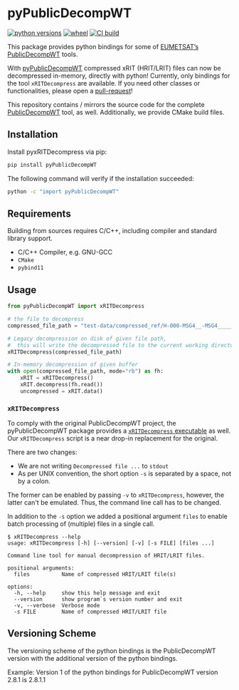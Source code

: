 # pyPublicDecompWT
[![python versions](https://img.shields.io/pypi/pyversions/pyPublicDecompWT)](https://pypi.org/project/pyPublicDecompWT)
[![wheel](https://img.shields.io/pypi/wheel/pyPublicDecompWT)](https://pypi.org/project/pyPublicDecompWT/#files)
[![CI build](https://github.com/sbrodehl/pyPublicDecompWT/actions/workflows/trigger.yml/badge.svg)](https://github.com/sbrodehl/pyPublicDecompWT/actions/workflows/trigger.yml)

This package provides python bindings for some of [EUMETSAT’s PublicDecompWT][2] tools.

With [pyPublicDecompWT][1] compressed xRIT (HRIT/LRIT) files can now be decompressed in-memory, directly with python!
Currently, only bindings for the tool `xRITDecompress` are available.
If you need other classes or functionalities, please open a [pull-request][3]!

This repository contains / mirrors the source code for the complete [PublicDecompWT][2] tool, as well.
Additionally, we provide CMake build files.

## Installation

Install pyxRITDecompress via pip:
```bash
pip install pyPublicDecompWT
```

The following command will verify if the installation succeeded:

```bash
python -c "import pyPublicDecompWT"
```

## Requirements
Building from sources requires C/C++, including compiler and standard library support.

- C/C++ Compiler, e.g. GNU-GCC
- `CMake`
- `pybind11`

## Usage

```python
from pyPublicDecompWT import xRITDecompress

# the file to decompress
compressed_file_path = "test-data/compressed_ref/H-000-MSG4__-MSG4________-HRV______-000012___-202105260000-C_"

# Legacy decompression on disk of given file path,
#  this will write the decompressed file to the current working directory
xRITDecompress(compressed_file_path)

# In-memory decompression of given buffer
with open(compressed_file_path, mode="rb") as fh:
    xRIT = xRITDecompress()
    xRIT.decompress(fh.read())
    uncompressed = xRIT.data()
```

### `xRITDecompress`

To comply with the original PublicDecompWT project, the pyPublicDecompWT package provides a [`xRITDecompress` executable](scripts/xRITDecompress) as well.
Our `xRITDecompress` script is a near drop-in replacement for the original.

There are two changes:
- We are not writing `Decompressed file ...` to `stdout`
- As per UNIX convention, the short option `-s` is separated by a space, not by a colon.

The former can be enabled by passing `-v` to `xRITDecompress`, however, the latter can't be emulated.
Thus, the command line call has to be changed.

In addition to the `-s` option we added a positional argument `files` to enable batch processing of (multiple) files in a single call.

```
$ xRITDecompress --help
usage: xRITDecompress [-h] [--version] [-v] [-s FILE] [files ...]

Command line tool for manual decompression of HRIT/LRIT files.

positional arguments:
  files          Name of compressed HRIT/LRIT file(s)

options:
  -h, --help     show this help message and exit
  --version      show program`s version number and exit
  -v, --verbose  Verbose mode
  -s FILE        Name of compressed HRIT/LRIT file
```

## Versioning Scheme

The versioning scheme of the python bindings is the PublicDecompWT version with the additional version of the python bindings.

Example: Version 1 of the python bindings for PublicDecompWT version 2.8.1 is 2.8.1.1

[1]: https://github.com/sbrodehl/pyPublicDecompWT
[2]: https://gitlab.eumetsat.int/open-source/PublicDecompWT
[3]: https://github.com/sbrodehl/pyPublicDecompWT/pulls

